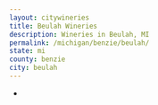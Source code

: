 ```yaml
---
layout: citywineries
title: Beulah Wineries
description: Wineries in Beulah, MI
permalink: /michigan/benzie/beulah/
state: mi
county: benzie
city: beulah
---
```

-
